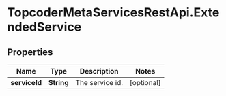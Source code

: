 # TopcoderMetaServicesRestApi.ExtendedService

## Properties
Name | Type | Description | Notes
------------ | ------------- | ------------- | -------------
**serviceId** | **String** | The service id. | [optional] 


